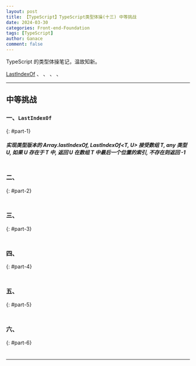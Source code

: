 ```yaml
---
layout: post
title: 【TypeScript】TypeScript类型体操(十三) 中等挑战
date: 2024-03-30
categories: Front-end-Foundation
tags: [TypeScript]
author: Ganace
comment: false
---
```


TypeScript 的类型体操笔记，温故知新。

[LastIndexOf](#part-1) 、[](#part-2) 、[](#part-3)
[](#part-4) 、[](#part-5) 、[](#part-6)

---

## 中等挑战

### 一、`LastIndexOf`

{: #part-1}

##### 实现类型版本的 Array.lastIndexOf, LastIndexOf<T, U> 接受数组 T, any 类型 U, 如果 U 存在于 T 中, 返回 U 在数组 T 中最后一个位置的索引, 不存在则返回 -1

```ts

```

### 二、

{: #part-2}

#####

```ts

```

### 三、

{: #part-3}

#####

```ts

```

### 四、

{: #part-4}

#####

```ts

```

### 五、

{: #part-5}

#####

```ts

```

### 六、

{: #part-6}

#####

```ts

```

---
